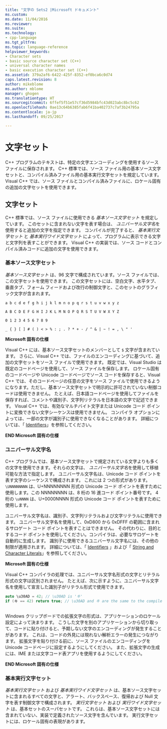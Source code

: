 ```yaml
---
title: "文字の Sets2 |Microsoft ドキュメント"
ms.custom: 
ms.date: 11/04/2016
ms.reviewer: 
ms.suite: 
ms.technology:
- cpp-language
ms.tgt_pltfrm: 
ms.topic: language-reference
helpviewer_keywords:
- Character sets
- basic source character set (C++)
- universal character names
- basic execution character set (C++)
ms.assetid: 379a2af6-6422-425f-8352-ef0bca6c0d74
caps.latest.revision: 8
author: mikeblome
ms.author: mblome
manager: ghogen
ms.translationtype: HT
ms.sourcegitcommit: 6ffef5f51e57cf36d5984bfc43d023abc8bc5c62
ms.openlocfilehash: 0ae13c64b6385fab6f41ba402737c7af3b24795a
ms.contentlocale: ja-jp
ms.lasthandoff: 09/25/2017

---
```

# <a name="character-sets"></a>文字セット
C++ プログラムのテキストは、特定の文字エンコーディングを使用するソース ファイルに保存されます。 C++ 標準では、ソース ファイル用の基本ソース文字セットと、コンパイル済みファイル用の基本実行文字セットを規定しています。 Visual C++ では、ソース ファイルとコンパイル済みファイルに、ロケール固有の追加の文字セットを使用できます。  
  
## <a name="character-sets"></a>文字セット  
 C++ 標準では、ソース ファイルに使用できる *基本ソース文字セット* を規定しています。 このセットに含まれない文字を表す場合は、 *ユニバーサル文字名*を使用すると追加の文字を指定できます。 コンパイルが完了すると、 *基本実行文字セット* と *基本実行ワイド文字セット* によって、プログラムに表示できる文字と文字列を表すことができます。 Visual C++ の実装では、ソース コードとコンパイル済みコードに追加の文字を使用できます。  
  
### <a name="basic-source-character-set"></a>基本ソース文字セット  
 *基本ソース文字セット* は、96 文字で構成されています。ソース ファイルでは、この文字セットを使用できます。 この文字セットには、空白文字、水平タブ、垂直タブ、フォーム フィードおよび改行の制御文字と、このセットのグラフィック文字が含まれます。  
  
 `a b c d e f g h i j k l m n o p q r s t u v w x y z`  
  
 `A B C D E F G H I J K L M N O P Q R S T U V W X Y Z`  
  
 `0 1 2 3 4 5 6 7 8 9`  
  
 `_ { } [ ] # ( ) < > % : ; . ? * + - / ^ & | ~ ! = , \ " '`  
  
 **Microsoft 固有の仕様**  
  
 Visual C++ には、基本ソース文字セットのメンバーとして `$` 文字が含まれています。 さらに、Visual C++ では、ファイルのエンコーディングに基づいて、追加の文字セットをソース ファイルで使用できます。 既定では、Visual Studio は既定のコードページを使用して、ソース ファイルを保存します。 ロケール固有のコードページや Unicode コードページでソース コードを保存すると、Visual C++ では、そのコードページの任意の文字をソース ファイルで使用できるようになります。ただし、基本ソース文字セットで明示的に許可されていない制御コードは使用できません。 たとえば、日本語コードページを使用してファイルを保存すれば、コメントや識別子、文字列リテラルを日本語の文字で記述できます。 Visual C++ では、有効なマルチバイト文字または Unicode コード ポイントに変換できない文字シーケンスは使用できません。 コンパイラ オプションによっては、一部の文字が識別子に使用できなくなることがあります。 詳細については、「 [Identifiers](../cpp/identifiers-cpp.md)」を参照してください。  
  
 **END Microsoft 固有の仕様**  
  
### <a name="universal-character-names"></a>ユニバーサル文字名  
 C++ プログラムでは、基本ソース文字セットで規定されている文字よりも多くの文字を使用できます。それらの文字は、 *ユニバーサル文字名*を使用して移植可能な方法で指定します。 ユニバーサル文字名は、Unicode コード ポイントを表す文字のシーケンスで構成されます。  これには 2 つの形式があります。 `\UNNNNNNNN` は、U+NNNNNNNN 形式の Unicode コード ポイントを表すために使用します。この NNNNNNNN は、8 桁の 16 進コード ポイント番号です。 4 桁の `\uNNNN` は、U+0000NNNN 形式の Unicode コード ポイントを表すために使用します。  
  
 ユニバーサル文字名は、識別子、文字列リテラルおよび文字リテラルに使用できます。 ユニバーサル文字名を使用して、0xD800 から 0xDFFF の範囲に含まれるサロゲート コード ポイントを表すことはできません。 その代わりに、目的とするコード ポイントを使用してください。コンパイラは、必要なサロゲートを自動的に生成します。 識別子に使用できるユニバーサル文字名には、その他の制限が適用されます。 詳細については、「 [Identifiers](../cpp/identifiers-cpp.md) 」および「 [String and Character Literals](../cpp/string-and-character-literals-cpp.md)」を参照してください。  
  
 **Microsoft 固有の仕様**  
  
 Visual C++ コンパイラの処理では、ユニバーサル文字名形式の文字とリテラル形式の文字は区別されません。 たとえば、次に示すように、ユニバーサル文字名を使用して宣言した識別子がリテラル形式で使用できます。  
  
```cpp  
auto \u30AD = 42; // \u30AD is 'キ'  
if (キ == 42) return true; // \u30AD and キ are the same to the compiler  
  
```  
  
 Windows クリップボードでの拡張文字の形式は、アプリケーションのロケール設定によって決まります。 こうした文字を別のアプリケーションから切り取って、コードに貼り付けると、予期しない文字のエンコーディングが発生することがあります。 これは、コードの外見には現れない解析エラーの発生につながります。 拡張文字を貼り付ける前に、ソース ファイルのエンコーディングを Unicode コードページに設定するようにしてください。 また、拡張文字の生成には、IME または文字コード表アプリを使用するようにしてください。  
  
 **END Microsoft 固有の仕様**  
  
### <a name="basic-execution-character-set"></a>基本実行文字セット  
 *基本実行文字セット* および *基本実行ワイド文字セット* は、基本ソース文字セットに含まれるすべての文字と、アラート、バックスペース、復帰および Null 文字を表す制御文字で構成されます。   *実行文字セット* および *実行ワイド文字セット* は、基本セットのスーパセットです。 これらは、基本ソース文字セットには含まれていない、実装で定義されたソース文字を含んでいます。 実行文字セットには、ロケール固有の表現があります。
